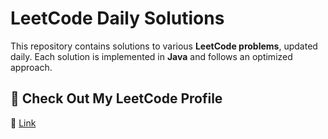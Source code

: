 #  LeetCode Daily Solutions

This repository contains solutions to various **LeetCode problems**, updated daily. Each solution is implemented in **Java** and follows an optimized approach.

## 🔗 Check Out My LeetCode Profile  
🔗 [Link](https://leetcode.com/u/mohan_raj_07/)  
